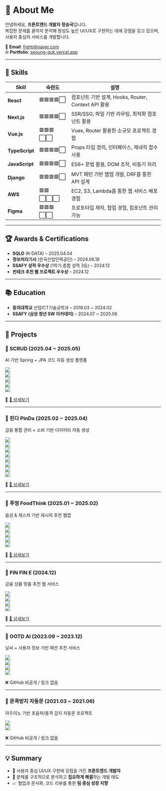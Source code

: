 # 👋 About Me

안녕하세요, **프론트엔드 개발자 정승국**입니다.  
복잡한 문제를 끝까지 분석해 완성도 높은 UI/UX로 구현하는 데에 강점을 갖고 있으며, 사용자 중심의 서비스를 개발합니다.

📧 **Email**: fightj@naver.com  
🌐 **Portfolio**: [seoung-guk.vercel.app](https://seoung-guk.vercel.app)  

---

## 🧠 Skills

| Skill       | 숙련도 | 설명 |
|-------------|--------|------|
| **React**       | 🟥🟥🟥🟥⬜ | 컴포넌트 기반 설계, Hooks, Router, Context API 활용 |
| **Next.js**     | 🟥🟥🟥🟥⬜ | SSR/SSG, 파일 기반 라우팅, 최적화 컴포넌트 활용 |
| **Vue.js**      | 🟥🟥🟥⬜⬜ | Vuex, Router 활용한 소규모 프로젝트 경험 |
| **TypeScript**  | 🟥🟥🟥🟥⬜ | Props 타입 정의, 인터페이스, 제네릭 함수 사용 |
| **JavaScript**  | 🟥🟥🟥🟥⬜ | ES6+ 문법 활용, DOM 조작, 비동기 처리 |
| **Django**      | 🟥🟥🟥🟥⬜ | MVT 패턴 기반 웹앱 개발, DRF를 통한 API 설계 |
| **AWS**         | 🟥🟥⬜⬜⬜ | EC2, S3, Lambda를 통한 웹 서비스 배포 경험 |
| **Figma**       | 🟥🟥🟥⬜⬜ | 프로토타입 제작, 협업 경험, 컴포넌트 관리 가능 |

---

## 🏆 Awards & Certifications

- **SQLD** (K-DATA) – 2025.04.04  
- **정보처리기사** (한국산업인력공단) – 2024.06.18  
- **SSAFY 성적 우수상** (1학기 종합 성적 3등) – 2024.12  
- **핀테크 추천 웹 프로젝트 우수상** – 2024.12

---

## 📚 Education

- **동의대학교** 산업ICT기술공학과 – 2018.03 ~ 2024.02  
- **SSAFY (삼성 청년 SW 아카데미)** – 2024.07 ~ 2025.06

---

## 💼 Projects

### 🔹 SCRUD (2025.04 ~ 2025.05)  
AI 기반 Spring + JPA 코드 자동 생성 플랫폼  

[![](https://img.shields.io/badge/Next.js-000000?logo=nextdotjs&logoColor=white)]()  
[![](https://img.shields.io/badge/TypeScript-3178C6?logo=typescript&logoColor=white)]()  
[![](https://img.shields.io/badge/TailwindCSS-06B6D4?logo=tailwindcss&logoColor=white)]()  
[![](https://img.shields.io/badge/ReactFlow-61DAFB?logo=react&logoColor=black)]()  
[![](https://img.shields.io/badge/SpringBoot-6DB33F?logo=springboot&logoColor=white)]()

🔗 [📄 상세보기](https://github.com/fightj/SCRUD)

---

### 🔹 핀다 PinDa (2025.02 ~ 2025.04)  
금융 통합 관리 + 소비 기반 다이어리 자동 생성  

[![](https://img.shields.io/badge/React-61DAFB?logo=react&logoColor=black)]()  
[![](https://img.shields.io/badge/Redux-764ABC?logo=redux&logoColor=white)]()  
[![](https://img.shields.io/badge/PWA-5A0FC8?logo=pwa&logoColor=white)]()  
[![](https://img.shields.io/badge/TypeScript-3178C6?logo=typescript&logoColor=white)]()  
[![](https://img.shields.io/badge/TailwindCSS-06B6D4?logo=tailwindcss&logoColor=white)]()  
[![](https://img.shields.io/badge/ReactChart-blue?logo=chart.js&logoColor=white)]()  
[![](https://img.shields.io/badge/DaisyUI-FF4785?logo=daisyui&logoColor=white)]()  
[![](https://img.shields.io/badge/SpringBoot-6DB33F?logo=springboot&logoColor=white)]()

🔗 [📄 상세보기](https://github.com/fightj/PinDa)

---

### 🔹 푸띵 FoodThink (2025.01 ~ 2025.02)  
음성 & 제스처 기반 레시피 추천 웹앱  

[![](https://img.shields.io/badge/React-61DAFB?logo=react&logoColor=black)]()  
[![](https://img.shields.io/badge/JavaScript-F7DF1E?logo=javascript&logoColor=black)]()  
[![](https://img.shields.io/badge/MediaPipe-FF6F00?logo=google&logoColor=white)]()  
[![](https://img.shields.io/badge/PWA-5A0FC8?logo=pwa&logoColor=white)]()  
[![](https://img.shields.io/badge/SpringBoot-6DB33F?logo=springboot&logoColor=white)]()

🔗 [📄 상세보기](https://github.com/fightj/FoodThink)

---

### 🔹 FIN FIN E (2024.12)  
금융 상품 맞춤 추천 웹 서비스  

[![](https://img.shields.io/badge/Django-092E20?logo=django&logoColor=white)]()  
[![](https://img.shields.io/badge/Vue.js-4FC08D?logo=vue.js&logoColor=white)]()  
[![](https://img.shields.io/badge/JavaScript-F7DF1E?logo=javascript&logoColor=black)]()  
[![](https://img.shields.io/badge/OpenAI-412991?logo=openai&logoColor=white)]()

🔗 [📄 상세보기](https://github.com/fightj/FINFINE)

---

### 🔹 OOTD AI (2023.09 ~ 2023.12)  
날씨 + 사용자 정보 기반 패션 추천 서비스  

[![](https://img.shields.io/badge/Django-092E20?logo=django&logoColor=white)]()  
[![](https://img.shields.io/badge/JavaScript-F7DF1E?logo=javascript&logoColor=black)]()  
[![](https://img.shields.io/badge/AWS-232F3E?logo=amazonaws&logoColor=white)]()  
[![](https://img.shields.io/badge/Nginx-009639?logo=nginx&logoColor=white)]()

❌ GitHub 비공개 / 링크 없음

---

### 🔹 문콕방지 자동문 (2021.03 ~ 2021.06)  
아두이노 기반 초음파/충격 감지 자동문 프로젝트  

[![](https://img.shields.io/badge/Arduino-00979D?logo=arduino&logoColor=white)]()  
[![](https://img.shields.io/badge/C-00599C?logo=c&logoColor=white)]()

❌ GitHub 비공개 / 링크 없음

---

## 💡 Summary

- 🎯 사용자 중심 UI/UX 구현에 강점을 가진 **프론트엔드 개발자**  
- 🧩 문제를 구조적으로 분석하고 **집요하게 해결**하는 개발 태도  
- 📈 협업과 문서화, 코드 리뷰를 통한 **팀 중심 성장 지향**
